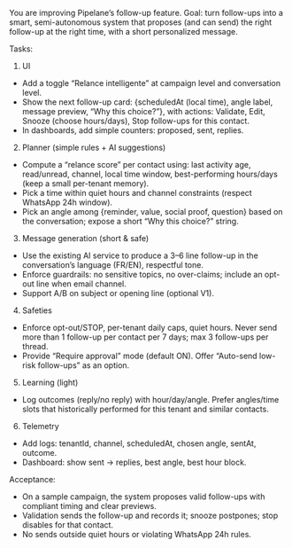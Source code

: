 You are improving Pipelane’s follow-up feature. 
Goal: turn follow-ups into a smart, semi-autonomous system that proposes (and can send) the right follow-up at the right time, with a short personalized message.

Tasks:
1) UI
- Add a toggle “Relance intelligente” at campaign level and conversation level.
- Show the next follow-up card: {scheduledAt (local time), angle label, message preview, “Why this choice?”}, with actions: Validate, Edit, Snooze (choose hours/days), Stop follow-ups for this contact.
- In dashboards, add simple counters: proposed, sent, replies.

2) Planner (simple rules + AI suggestions)
- Compute a “relance score” per contact using: last activity age, read/unread, channel, local time window, best-performing hours/days (keep a small per-tenant memory).
- Pick a time within quiet hours and channel constraints (respect WhatsApp 24h window).
- Pick an angle among {reminder, value, social proof, question} based on the conversation; expose a short “Why this choice?” string.

3) Message generation (short & safe)
- Use the existing AI service to produce a 3–6 line follow-up in the conversation’s language (FR/EN), respectful tone.
- Enforce guardrails: no sensitive topics, no over-claims; include an opt-out line when email channel.
- Support A/B on subject or opening line (optional V1).

4) Safeties
- Enforce opt-out/STOP, per-tenant daily caps, quiet hours. Never send more than 1 follow-up per contact per 7 days; max 3 follow-ups per thread.
- Provide “Require approval” mode (default ON). Offer “Auto-send low-risk follow-ups” as an option.

5) Learning (light)
- Log outcomes (reply/no reply) with hour/day/angle. Prefer angles/time slots that historically performed for this tenant and similar contacts.

6) Telemetry
- Add logs: tenantId, channel, scheduledAt, chosen angle, sentAt, outcome.
- Dashboard: show sent → replies, best angle, best hour block.

Acceptance:
- On a sample campaign, the system proposes valid follow-ups with compliant timing and clear previews.
- Validation sends the follow-up and records it; snooze postpones; stop disables for that contact.
- No sends outside quiet hours or violating WhatsApp 24h rules.
